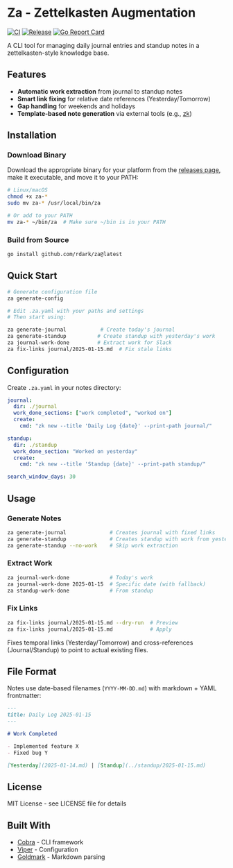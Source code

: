 # Za - Zettelkasten Augmentation

[![CI](https://github.com/rdark/za/workflows/CI/badge.svg)](https://github.com/rdark/za/actions?query=workflow%3ACI)
[![Release](https://github.com/rdark/za/workflows/Release/badge.svg)](https://github.com/rdark/za/actions?query=workflow%3ARelease)
[![Go Report Card](https://goreportcard.com/badge/github.com/rdark/za)](https://goreportcard.com/report/github.com/rdark/za)

A CLI tool for managing daily journal entries and standup notes in a zettelkasten-style knowledge base.

## Features

- **Automatic work extraction** from journal to standup notes
- **Smart link fixing** for relative date references (Yesterday/Tomorrow)
- **Gap handling** for weekends and holidays
- **Template-based note generation** via external tools (e.g., [zk](https://github.com/zk-org/zk))

## Installation

### Download Binary

Download the appropriate binary for your platform from the [releases page](https://github.com/rdark/za/releases), make it executable, and move it to your PATH:

```bash
# Linux/macOS
chmod +x za-*
sudo mv za-* /usr/local/bin/za

# Or add to your PATH
mv za-* ~/bin/za  # Make sure ~/bin is in your PATH
```

### Build from Source

```bash
go install github.com/rdark/za@latest
```

## Quick Start

```bash
# Generate configuration file
za generate-config

# Edit .za.yaml with your paths and settings
# Then start using:

za generate-journal           # Create today's journal
za generate-standup          # Create standup with yesterday's work
za journal-work-done         # Extract work for Slack
za fix-links journal/2025-01-15.md  # Fix stale links
```

## Configuration

Create `.za.yaml` in your notes directory:

```yaml
journal:
  dir: ./journal
  work_done_sections: ["work completed", "worked on"]
  create:
    cmd: "zk new --title 'Daily Log {date}' --print-path journal/"

standup:
  dir: ./standup
  work_done_section: "Worked on yesterday"
  create:
    cmd: "zk new --title 'Standup {date}' --print-path standup/"

search_window_days: 30
```

## Usage

### Generate Notes

```bash
za generate-journal              # Creates journal with fixed links
za generate-standup              # Creates standup with work from yesterday
za generate-standup --no-work    # Skip work extraction
```

### Extract Work

```bash
za journal-work-done             # Today's work
za journal-work-done 2025-01-15  # Specific date (with fallback)
za standup-work-done             # From standup
```

### Fix Links

```bash
za fix-links journal/2025-01-15.md --dry-run  # Preview
za fix-links journal/2025-01-15.md            # Apply
```

Fixes temporal links (Yesterday/Tomorrow) and cross-references (Journal/Standup) to point to actual existing files.

## File Format

Notes use date-based filenames (`YYYY-MM-DD.md`) with markdown + YAML frontmatter:

```markdown
---
title: Daily Log 2025-01-15
---

# Work Completed

- Implemented feature X
- Fixed bug Y

[Yesterday](2025-01-14.md) | [Standup](../standup/2025-01-15.md)
```

## License

MIT License - see LICENSE file for details

## Built With

- [Cobra](https://github.com/spf13/cobra) - CLI framework
- [Viper](https://github.com/spf13/viper) - Configuration
- [Goldmark](https://github.com/yuin/goldmark) - Markdown parsing
